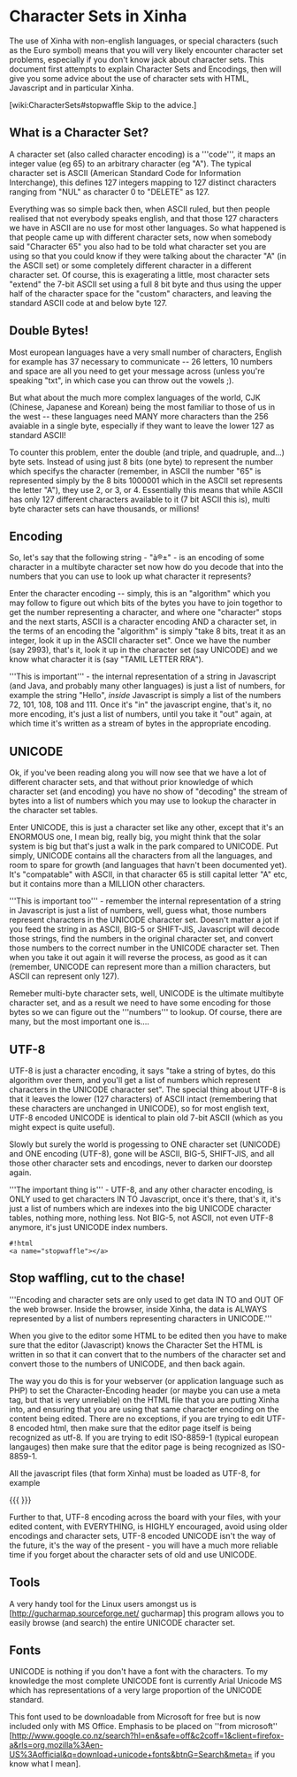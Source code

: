 # Character Sets in Xinha

The use of Xinha with non-english languages, or special characters (such as the Euro symbol) means that you will very likely encounter character set problems, especially if you don't know jack about character sets.  This document first attempts to explain Character Sets and Encodings, then will give you some advice about the use of character sets with HTML, Javascript and in particular Xinha.


[wiki:CharacterSets#stopwaffle Skip to the advice.]


## What is a Character Set?

A character set (also called character encoding) is a '''code''', it maps an integer value (eg 65) to an arbitrary character (eg "A").  The typical character set is ASCII (American Standard Code for Information Interchange), this defines 127 integers mapping to 127 distinct characters ranging from "NUL" as character 0 to "DELETE" as 127.

Everything was so simple back then, when ASCII ruled, but then people realised that not everybody speaks english, and that those 127 characters we have in ASCII are no use for most other languages.  So what happened is that people came up with different character sets, now when somebody said "Character 65" you also had to be told what character set you are using so that you could know if they were talking about the character "A" (in the ASCII set) or some completely different character in a different character set.  Of course, this is exagerating a little, most character sets "extend" the 7-bit ASCII set using a full 8 bit byte and thus using the upper half of the character space for the "custom" characters, and leaving the standard ASCII code at and below byte 127.

## Double Bytes!

Most european languages have a very small number of characters, English for example has 37 necessary to communicate -- 26 letters, 10 numbers and space are all you need to get your message across (unless you're speaking "txt", in which case you can throw out the vowels ;).

But what about the much more complex languages of the world, CJK (Chinese, Japanese and Korean) being the most familiar to those of us in the west -- these languages need MANY more characters than the 256 avaiable in a single byte, especially if they want to leave the lower 127 as standard ASCII!

To counter this problem, enter the double (and triple, and quadruple, and...) byte sets.  Instead of using just 8 bits (one byte) to represent the number which specifys the character (remember, in ASCII the number "65" is represented simply by the 8 bits 1000001 which in the ASCII set represents the letter "A"), they use 2, or 3, or 4.  Essentially this means that while ASCII has only 127 different characters available to it (7 bit ASCII this is), multi byte character sets can have thousands, or millions!

## Encoding

So, let's say that the following string  - "à®±" - is an encoding of some character in a multibyte character set now how do you decode that into the numbers that you can use to look up what character it represents?  

Enter the character encoding -- simply, this is an "algorithm" which you may follow to figure out which bits of the bytes you have to join togethor to get the number representing a character, and where one "character" stops and the next starts, ASCII is a character encoding AND a character set, in the terms of an encoding the "algorithm" is simply "take 8 bits, treat it as an integer, look it up in the ASCII character set".  Once we have the number (say 2993), that's it, look it up in the character set (say UNICODE) and we know what character it is (say "TAMIL LETTER RRA").  

'''This is important''' - the internal representation of a string in Javascript (and Java, and probably many other languages) is just a list of numbers, for example the string "Hello", *inside* Javascript is simply a list of the numbers 72, 101, 108, 108 and 111.  Once it's "in" the javascript engine, that's it, no more encoding, it's just a list of numbers, until you take it "out" again, at which time it's written as a stream of bytes in the appropriate encoding.

## UNICODE

Ok, if you've been reading along you will now see that we have a lot of different character sets, and that without prior knowledge of which character set (and encoding) you have no show of "decoding" the stream of bytes into a list of numbers which you may use to lookup the character in the character set tables.

Enter UNICODE, this is just a character set like any other, except that it's an ENORMOUS one, I mean big, really big, you might think that the solar system is big but that's just a walk in the park compared to UNICODE.  Put simply, UNICODE contains all the characters from all the languages, and room to spare for growth (and languages that havn't been documented yet). It's "compatable" with ASCII, in that character 65 is still capital letter "A" etc, but it contains more than a MILLION other characters.

'''This is important too''' - remember the internal representation of a string in Javascript is just a list of numbers, well, guess what, those numbers represent characters in the UNICODE character set.  Doesn't matter a jot if you feed the string in as ASCII, BIG-5 or SHIFT-JIS, Javascript will decode those strings, find the numbers in the original character set, and convert those numbers to the correct  number in the UNICODE character set.  Then when you take it out again it will reverse the process, as good as it can (remember, UNICODE can represent more than a million characters, but ASCII can represent only 127).

Remeber multi-byte character sets, well, UNICODE is the ultimate multibyte character set, and as a result we need to have some encoding for those bytes so we can figure out the '''numbers''' to lookup.  Of course, there are many, but the most important one is....

## UTF-8

UTF-8 is just a character encoding, it says "take a string of bytes, do this algorithm over them, and you'll get a list of numbers which represent characters in the UNICODE character set".  The special thing about UTF-8 is that it leaves the lower (127 characters) of ASCII intact (remembering that these characters are unchanged in UNICODE), so for most english text, UTF-8 encoded UNICODE is identical to plain old 7-bit ASCII (which as you might expect is quite useful).

Slowly but surely the world is progessing to ONE character set (UNICODE) and ONE encoding (UTF-8), gone will be ASCII, BIG-5, SHIFT-JIS, and all those other character sets and encodings, never to darken our doorstep again.

'''The important thing is''' - UTF-8, and any other character encoding, is ONLY used to get characters IN TO Javascript, once it's there, that's it, it's just a list of numbers which are indexes into the big UNICODE character tables, nothing more, nothing less.  Not BIG-5, not ASCII, not even UTF-8 anymore, it's just UNICODE index numbers.

```
#!html
<a name="stopwaffle"></a>
```
## Stop waffling, cut to the chase!

'''Encoding and character sets are only used to get data IN TO and OUT OF the web browser.  Inside the browser, inside Xinha, the data is ALWAYS represented by a list of numbers representing characters in UNICODE.'''  

When you give to the editor some HTML to be edited then you have to make sure that the editor (Javascript) knows the Character Set the HTML is written in so that it can convert that to the numbers of the character set and convert those to the numbers of UNICODE, and then back again.

The way you do this is for your webserver (or application language such as PHP) to set the Character-Encoding header (or maybe you can use a meta tag, but that is very unreliable) on the HTML file that you are putting Xinha into, and ensuring that you are using that same character encoding on the content being edited.  There are no exceptions, if you are trying to edit UTF-8 encoded html, then make sure that the editor page itself is being recognized as utf-8.  If you are trying to edit ISO-8859-1 (typical european langauges) then make sure that the editor page is being recognized as ISO-8859-1.

All the javascript files (that form Xinha) must be loaded as UTF-8, for example

{{{ <script language="Javascript" src="htmlarea.js" charset="utf-8"></script> }}}

Further to that, UTF-8 encoding across the board with your files, with your edited content, with EVERYTHING, is HIGHLY encouraged, avoid using older encodings and character sets, UTF-8 encoded UNICODE isn't the way of the future, it's the way of the present - you will have a much more reliable time if you forget about the character sets of old and use UNICODE.

## Tools

A very handy tool for the Linux users amongst us is [http://gucharmap.sourceforge.net/ gucharmap] this program allows you to easily browse (and search) the entire UNICODE character set.

## Fonts

UNICODE is nothing if you don't have a font with the characters.  To my knowledge the most complete UNICODE font is currently Arial Unicode MS which has representations of a very large proportion of the UNICODE standard.

This font used to be downloadable from Microsoft for free but is now included only with MS Office.  Emphasis to be placed on ''from microsoft'' [http://www.google.co.nz/search?hl=en&safe=off&c2coff=1&client=firefox-a&rls=org.mozilla%3Aen-US%3Aofficial&q=download+unicode+fonts&btnG=Search&meta= if you know what I mean].




